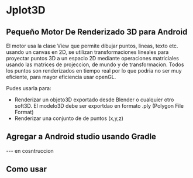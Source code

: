 # Jplot3D
## Pequeño Motor De Renderizado 3D para Android

El motor usa la clase View que permite dibujar puntos, lineas, texto etc. usando un canvas en 2D,
se utilizan transformaciones lineales para proyectar puntos 3D a un espacio 2D mediante operaciones
matriciales usando las matrices de projeccion, de mundo y de transformacion. Todos los puntos
son renderizados en tiempo real por lo que podria no ser muy eficiente, para mayor eficiencia usar openGL.

Pudes usarla para:
- Renderizar un objeto3D exportado desde Blender o cualquier otro soft3D. El modelo3D debe ser exportdao en formato .ply (Polygon File Format)
- Renderizar una conjunto de de puntos (x,y,z) 

## Agregar a Android studio usando Gradle
--- en cosntruccion
## Como usar

 
